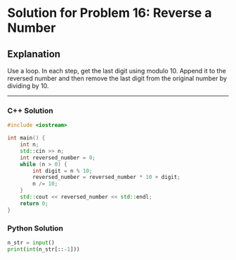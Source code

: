 # Solution for Problem 16: Reverse a Number

## Explanation
Use a loop. In each step, get the last digit using modulo 10. Append it to the reversed number and then remove the last digit from the original number by dividing by 10.

---

### C++ Solution
```cpp
#include <iostream>

int main() {
    int n;
    std::cin >> n;
    int reversed_number = 0;
    while (n > 0) {
        int digit = n % 10;
        reversed_number = reversed_number * 10 + digit;
        n /= 10;
    }
    std::cout << reversed_number << std::endl;
    return 0;
}
```

### Python Solution
```python
n_str = input()
print(int(n_str[::-1]))
```
